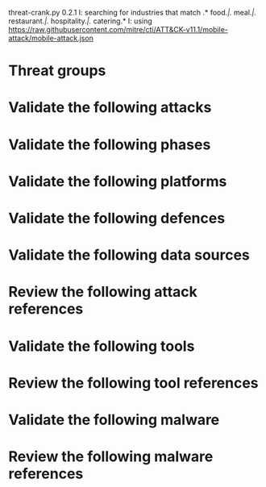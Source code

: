 threat-crank.py 0.2.1
I: searching for industries that match .* food.*|.* meal.*|.* restaurant.*|.* hospitality.*|.* catering.*
I: using https://raw.githubusercontent.com/mitre/cti/ATT&CK-v11.1/mobile-attack/mobile-attack.json
# Threat groups


# Validate the following attacks


# Validate the following phases


# Validate the following platforms


# Validate the following defences


# Validate the following data sources


# Review the following attack references


# Validate the following tools


# Review the following tool references


# Validate the following malware


# Review the following malware references


